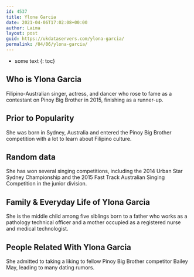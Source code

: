 ```yaml
---
id: 4537
title: Ylona Garcia
date: 2021-04-06T17:02:08+00:00
author: Laima
layout: post
guid: https://ukdataservers.com/ylona-garcia/
permalink: /04/06/ylona-garcia/
---
```


* some text
{: toc}


## Who is Ylona Garcia
                  
                  
                  
Filipino-Australian singer, actress, and dancer who rose to fame as a contestant on Pinoy Big Brother in 2015, finishing as a runner-up. 
                  
              
            
              
            
                
                
                
## Prior to Popularity
                  
                  
                  
She was born in Sydney, Australia and entered the Pinoy Big Brother competition with a lot to learn about Filipino culture. 
                  
              
            
              
            
                
                
                
## Random data
                  
                  
                  
She has won several singing competitions, including the 2014 Urban Star Sydney Championship and the 2015 Fast Track Australian Singing Competition in the junior division. 
                  
              
            
              
            
                
                
                
## Family & Everyday Life of Ylona Garcia
                  
                  
                  
She is the middle child among five siblings born to a father who works as a pathology technical officer and a mother occupied as a registered nurse and medical technologist.
                  
              
            
              
            
                
                
                
## People Related With Ylona Garcia
                  
                  
                  
She admitted to taking a liking to fellow Pinoy Big Brother competitor Bailey May, leading to many dating rumors.
                  
              
            
              
            
                
              
            
              
              
            
            
              
            
          
          
          